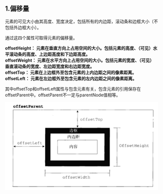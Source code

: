 ## 1.偏移量

元素的可见大小由其高度、宽度决定，包括所有的内边距，滚动条和边框大小（不包括外边框大小）。  

通过这四个属性可取得元素的偏移量。  

**offsetHeight： 元素在垂直方向上占用空间的大小。包括元素的高度、（可见）水平滚动条的高度、上边距高度和下边距高度。**  
**offsetWeight： 元素在水平方向上占用空间的大小。包括元素的宽度、（可见）垂直滚动条的宽度、左边距宽度和右边距宽度。**  
**offsetTop： 元素在上边框外至包含元素的上内边距之间的像素距离。**  
**offsetLeft： 元素在左边框外至包含元素的左内边距之间的像素距离。**  

其中offsetTop和offsetLeft属性与包含元素有关，包含元素的引用保存在offsetParent中。offsetParent不一定与parentNode值相等。

![元素的位置大小偏移量关系图](../image/1602732448(1).jpg)
